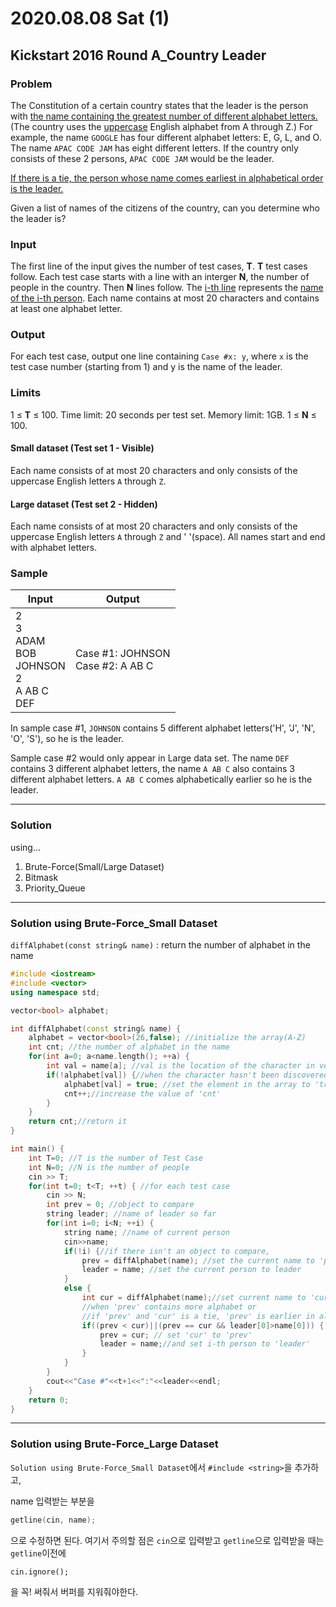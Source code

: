 # 2020.08.08 Sat (1)

## Kickstart 2016 Round A_Country Leader

### Problem

The Constitution of a certain country states that the leader is the person with <u>the name containing the greatest number of different alphabet letters.</u> (The country uses the <u>uppercase</u> English alphabet from A through Z.) For example, the name `GOOGLE` has four different alphabet letters: E, G, L, and O. The name `APAC CODE JAM` has eight different letters. If the country only consists of these 2 persons, `APAC CODE JAM` would be the leader.

<u>If there is a tie, the person whose name comes earliest in alphabetical order is the leader.</u>

Given a list of names of the citizens of the country, can you determine who the leader is?

### Input

The first line of the input gives the number of test cases, **T**. **T** test cases follow. Each test case starts with a line with an interger **N**, the number of people in the country. Then **N** lines follow. The <u>i-th line</u> represents the <u>name of the i-th person</u>. Each name contains at most 20 characters and contains at least one alphabet letter.

### Output

For each test case, output one line containing `Case #x: y`, where `x` is the test case number (starting from 1) and y is the name of the leader.

### Limits

1 ≤ **T** ≤ 100.
Time limit: 20 seconds per test set.
Memory limit: 1GB.
1 ≤ **N** ≤ 100.

#### Small dataset (Test set 1 - Visible)

Each name consists of at most 20 characters and only consists of the uppercase English letters `A` through `Z`.

#### Large dataset (Test set 2 - Hidden)

Each name consists of at most 20 characters and only consists of the uppercase English letters `A` through `Z` and ' '(space).
All names start and end with alphabet letters.

### Sample

| Input                                                        | Output                                |
| ------------------------------------------------------------ | ------------------------------------- |
| 2<br/>3 <br/>ADAM <br/>BOB <br/>JOHNSON <br/>2 <br/>A AB C <br/>DEF | Case #1: JOHNSON <br/>Case #2: A AB C |

In sample case #1, `JOHNSON` contains 5 different alphabet letters('H', 'J', 'N', 'O', 'S'), so he is the leader.

Sample case #2 would only appear in Large data set. The name `DEF` contains 3 different alphabet letters, the name `A AB C` also contains 3 different alphabet letters. `A AB C` comes alphabetically earlier so he is the leader.

----------

### Solution

using...

1. Brute-Force(Small/Large Dataset)
2. Bitmask
3. Priority_Queue

--------

### Solution using Brute-Force_Small Dataset

`diffAlphabet(const string& name)`  : return the number of alphabet in the name

```c++
#include <iostream>
#include <vector>
using namespace std;

vector<bool> alphabet;

int diffAlphabet(const string& name) {
    alphabet = vector<bool>(26,false); //initialize the array(A-Z)
    int cnt; //the number of alphabet in the name
    for(int a=0; a<name.length(); ++a) {
        int val = name[a]; //val is the location of the character in vector
        if(!alphabet[val]) {//when the character hasn't been discovered,
            alphabet[val] = true; //set the element in the array to 'true'
            cnt++;//increase the value of 'cnt'
        }
    }
    return cnt;//return it
}

int main() {
    int T=0; //T is the number of Test Case
    int N=0; //N is the number of people
    cin >> T;
    for(int t=0; t<T; ++t) { //for each test case
        cin >> N;
        int prev = 0; //object to compare
        string leader; //name of leader so far
        for(int i=0; i<N; ++i) { 
            string name; //name of current person
            cin>>name;
            if(!i) {//if there isn't an object to compare,
                prev = diffAlphabet(name); //set the current name to 'prev'
                leader = name; //set the current person to leader
            }
            else {
                int cur = diffAlphabet(name);//set current name to 'cur'
                //when 'prev' contains more alphabet or
                //if 'prev' and 'cur' is a tie, 'prev' is earlier in alphabetical order,
                if((prev < cur)||(prev == cur && leader[0]>name[0])) {
                    prev = cur; // set 'cur' to 'prev'
                    leader = name;//and set i-th person to 'leader'
                }
            }
        }
        cout<<"Case #"<<t+1<<":"<<leader<<endl;
    }
    return 0;
}
```

------

### Solution using Brute-Force_Large Dataset

`Solution using Brute-Force_Small Dataset`에서 `#include <string>`을 추가하고, 

name 입력받는 부분을 

```c++
getline(cin, name);
```

으로 수정하면 된다. 여기서 주의할 점은 `cin`으로 입력받고 `getline`으로 입력받을 때는 `getline`이전에 

```
cin.ignore();
```

을 꼭! 써줘서 버퍼를 지워줘야한다. 